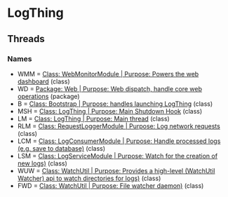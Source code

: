 # LogThing

## Threads
### Names
- WMM = [Class: WebMonitorModule | Purpose: Powers the web dashboard](src/main/java/com/github/kinetic/logthing/module/impl/web/WebMonitorModule.java) (class)
- WD = [Package: Web | Purpose: Web dispatch, handle core web operations](src/main/java/com/github/kinetic/logthing/web) (package)
- B = [Class: Bootstrap | Purpose: handles launching LogThing](src/main/java/com/github/kinetic/logthing/Start.java) (class)
- MSH = [Class: LogThing | Purpose: Main Shutdown Hook](src/main/java/com/github/kinetic/logthing/LogThing.java) (class)
- LM = [Class: LogThing | Purpose: Main thread](src/main/java/com/github/kinetic/logthing/LogThing.java) (class)
- RLM = [Class: RequestLoggerModule | Purpose: Log network requests](src/main/java/com/github/kinetic/logthing/module/impl/misc/RequestLoggerModule.java) (class)
- LCM = [Class: LogConsumerModule | Purpose: Handle processed logs (e.g. save to database)](src/main/java/com/github/kinetic/logthing/module/impl/data/LogConsumerModule.java) (class)
- LSM = [Class: LogServiceModule | Purpose: Watch for the creation of new logs)](src/main/java/com/github/kinetic/logthing/module/impl/io/LogServiceModule.java) (class)
- WUW = [Class: WatchUtil | Purpose: Provides a high-level (WatchUtil Watcher) api to watch directories for logs)](src/main/java/com/github/kinetic/logthing/util/io/fs/WatchUtil.java) (class)
- FWD = [Class: WatchUtil | Purpose: File watcher daemon)](src/main/java/com/github/kinetic/logthing/util/io/fs/WatchUtil.java) (class)
